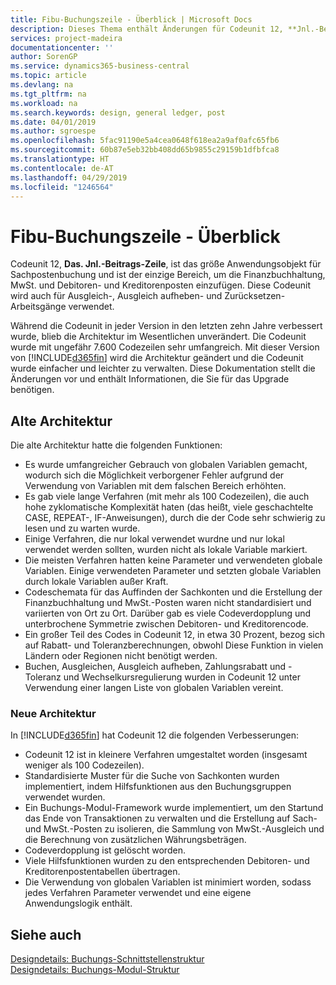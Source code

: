 ```yaml
---
title: Fibu-Buchungszeile - Überblick | Microsoft Docs
description: Dieses Thema enthält Änderungen für Codeunit 12, **Jnl.-Beitrags-Zeile**, welche das größte Anwendungsobjekt für Sachpostenbuchung ist und der einzige Bereich, um in der Finanzbuchhaltung MwSt. und Debitoren- und Kreditorenposten einzufügen.
services: project-madeira
documentationcenter: ''
author: SorenGP
ms.service: dynamics365-business-central
ms.topic: article
ms.devlang: na
ms.tgt_pltfrm: na
ms.workload: na
ms.search.keywords: design, general ledger, post
ms.date: 04/01/2019
ms.author: sgroespe
ms.openlocfilehash: 5fac91190e5a4cea0648f618ea2a9af0afc65fb6
ms.sourcegitcommit: 60b87e5eb32bb408dd65b9855c29159b1dfbfca8
ms.translationtype: HT
ms.contentlocale: de-AT
ms.lasthandoff: 04/29/2019
ms.locfileid: "1246564"
---
```

# <a name="general-journal-post-line-overview"></a>Fibu-Buchungszeile - Überblick
Codeunit 12, **Das. Jnl.-Beitrags-Zeile**, ist das größe Anwendungsobjekt für Sachpostenbuchung und ist der einzige Bereich, um die Finanzbuchhaltung, MwSt. und Debitoren- und Kreditorenposten einzufügen. Diese Codeunit wird auch für Ausgleich-, Ausgleich aufheben- und Zurücksetzen-Arbeitsgänge verwendet.  
  
Während die Codeunit in jeder Version in den letzten zehn Jahre verbessert wurde, blieb die Architektur im Wesentlichen unverändert. Die Codeunit wurde mit ungefähr 7.600 Codezeilen sehr umfangreich. Mit dieser Version von [!INCLUDE[d365fin](includes/d365fin_md.md)] wird die Architektur geändert und die Codeunit wurde einfacher und leichter zu verwalten. Diese Dokumentation stellt die Änderungen vor und enthält Informationen, die Sie für das Upgrade benötigen.  
  
## <a name="old-architecture"></a>Alte Architektur  
Die alte Architektur hatte die folgenden Funktionen:  
  
* Es wurde umfangreicher Gebrauch von globalen Variablen gemacht, wodurch sich die Möglichkeit verborgener Fehler aufgrund der Verwendung von Variablen mit dem falschen Bereich erhöhten.  
* Es gab viele lange Verfahren (mit mehr als 100 Codezeilen), die auch hohe zyklomatische Komplexität haten (das heißt, viele geschachtelte CASE, REPEAT-, IF-Anweisungen), durch die der Code sehr schwierig zu lesen und zu warten wurde.  
* Einige Verfahren, die nur lokal verwendet wurdne und nur lokal verwendet werden sollten, wurden nicht als lokale Variable markiert.  
* Die meisten Verfahren hatten keine Parameter und verwendeten globale Variablen. Einige verwendeten Parameter und setzten globale Variablen durch lokale Variablen außer Kraft.  
* Codeschemata für das Auffinden der Sachkonten und die Erstellung der Finanzbuchhaltung und MwSt.-Posten waren nicht standardisiert und variierten von Ort zu Ort. Darüber gab es viele Codeverdopplung und unterbrochene Symmetrie zwischen Debitoren- und Kreditorencode.  
* Ein großer Teil des Codes in Codeunit 12, in etwa 30 Prozent, bezog sich auf Rabatt- und Toleranzberechnungen, obwohl Diese Funktion in vielen Ländern oder Regionen nicht benötigt werden.  
* Buchen, Ausgleichen, Ausgleich aufheben, Zahlungsrabatt und -Toleranz und Wechselkursregulierung wurden in Codeunit 12 unter Verwendung einer langen Liste von globalen Variablen vereint.  
  
### <a name="new-architecture"></a>Neue Architektur  
In [!INCLUDE[d365fin](includes/d365fin_md.md)] hat Codeunit 12 die folgenden Verbesserungen:  
  
* Codeunit 12 ist in kleinere Verfahren umgestaltet worden (insgesamt weniger als 100 Codezeilen).  
* Standardisierte Muster für die Suche von Sachkonten wurden implementiert, indem Hilfsfunktionen aus den Buchungsgruppen verwendet wurden.  
* Ein Buchungs-Modul-Framework wurde implementiert, um den Startund das Ende von Transaktionen zu verwalten und die Erstellung auf Sach- und MwSt.-Posten zu isolieren, die Sammlung von MwSt.-Ausgleich und die Berechnung von zusätzlichen Währungsbeträgen.  
* Codeverdopplung ist gelöscht worden.  
* Viele Hilfsfunktionen wurden zu den entsprechenden Debitoren- und Kreditorenpostentabellen übertragen.  
* Die Verwendung von globalen Variablen ist minimiert worden, sodass jedes Verfahren Parameter verwendet und eine eigene Anwendungslogik enthält.  
  
## <a name="see-also"></a>Siehe auch  
[Designdetails: Buchungs-Schnittstellenstruktur](design-details-posting-interface-structure.md)   
[Designdetails: Buchungs-Modul-Struktur](design-details-posting-engine-structure.md)
